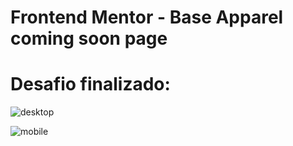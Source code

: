 # Frontend Mentor - Base Apparel coming soon page

# Desafio finalizado:
![desktop](https://user-images.githubusercontent.com/61056048/90323852-42817180-df3d-11ea-84c9-d3520a1f434e.gif)

![mobile](https://user-images.githubusercontent.com/61056048/90323853-43b29e80-df3d-11ea-8e8c-86b2a55c7148.gif)
